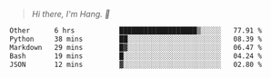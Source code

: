 > *Hi there, I'm Hang. 👋*

<!--START_SECTION:waka-->

```txt
Other      6 hrs           ███████████████████▒░░░░░   77.91 %
Python     38 mins         ██░░░░░░░░░░░░░░░░░░░░░░░   08.39 %
Markdown   29 mins         █▓░░░░░░░░░░░░░░░░░░░░░░░   06.47 %
Bash       19 mins         █░░░░░░░░░░░░░░░░░░░░░░░░   04.24 %
JSON       12 mins         ▓░░░░░░░░░░░░░░░░░░░░░░░░   02.80 %
```

<!--END_SECTION:waka-->
